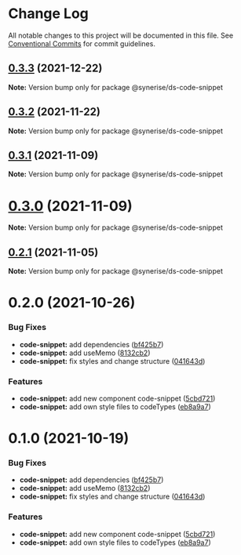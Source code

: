 # Change Log

All notable changes to this project will be documented in this file.
See [Conventional Commits](https://conventionalcommits.org) for commit guidelines.

## [0.3.3](https://github.com/Synerise/synerise-design/compare/@synerise/ds-code-snippet@0.3.2...@synerise/ds-code-snippet@0.3.3) (2021-12-22)

**Note:** Version bump only for package @synerise/ds-code-snippet





## [0.3.2](https://github.com/Synerise/synerise-design/compare/@synerise/ds-code-snippet@0.3.1...@synerise/ds-code-snippet@0.3.2) (2021-11-22)

**Note:** Version bump only for package @synerise/ds-code-snippet





## [0.3.1](https://github.com/Synerise/synerise-design/compare/@synerise/ds-code-snippet@0.2.1...@synerise/ds-code-snippet@0.3.1) (2021-11-09)

**Note:** Version bump only for package @synerise/ds-code-snippet





# [0.3.0](https://github.com/Synerise/synerise-design/compare/@synerise/ds-code-snippet@0.2.1...@synerise/ds-code-snippet@0.3.0) (2021-11-09)

**Note:** Version bump only for package @synerise/ds-code-snippet





## [0.2.1](https://github.com/Synerise/synerise-design/compare/@synerise/ds-code-snippet@0.2.0...@synerise/ds-code-snippet@0.2.1) (2021-11-05)

**Note:** Version bump only for package @synerise/ds-code-snippet





# 0.2.0 (2021-10-26)


### Bug Fixes

* **code-snippet:** add dependencies ([bf425b7](https://github.com/Synerise/synerise-design/commit/bf425b7aa2481d74322390d11f5df40d10b6c791))
* **code-snippet:** add useMemo ([8132cb2](https://github.com/Synerise/synerise-design/commit/8132cb2bb69377975026e7f8e8c8032f136fae35))
* **code-snippet:** fix styles and change structure ([041643d](https://github.com/Synerise/synerise-design/commit/041643d6643ac901fa6a499756b91bf02c8c4116))


### Features

* **code-snippet:** add new component code-snippet ([5cbd721](https://github.com/Synerise/synerise-design/commit/5cbd721e67a30136cd8d4e26fb97c66a498ae511))
* **code-snippet:** add own style files to codeTypes ([eb8a9a7](https://github.com/Synerise/synerise-design/commit/eb8a9a70f92ba504e5559a67ac87720f9c1f3de3))





# 0.1.0 (2021-10-19)


### Bug Fixes

* **code-snippet:** add dependencies ([bf425b7](https://github.com/Synerise/synerise-design/commit/bf425b7aa2481d74322390d11f5df40d10b6c791))
* **code-snippet:** add useMemo ([8132cb2](https://github.com/Synerise/synerise-design/commit/8132cb2bb69377975026e7f8e8c8032f136fae35))
* **code-snippet:** fix styles and change structure ([041643d](https://github.com/Synerise/synerise-design/commit/041643d6643ac901fa6a499756b91bf02c8c4116))


### Features

* **code-snippet:** add new component code-snippet ([5cbd721](https://github.com/Synerise/synerise-design/commit/5cbd721e67a30136cd8d4e26fb97c66a498ae511))
* **code-snippet:** add own style files to codeTypes ([eb8a9a7](https://github.com/Synerise/synerise-design/commit/eb8a9a70f92ba504e5559a67ac87720f9c1f3de3))

